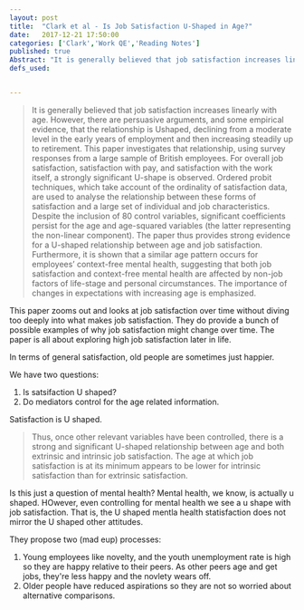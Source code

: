 ```yaml
---
layout: post
title:  "Clark et al - Is Job Satisfaction U-Shaped in Age?"
date:   2017-12-21 17:50:00
categories: ['Clark','Work QE','Reading Notes']
published: true
Abstract: "It is generally believed that job satisfaction increases linearly with age. However, there are persuasive arguments, and some empirical evidence, that the relationship is Ushaped, declining from a moderate level in the early years of employment and then increasing steadily up to retirement. This paper investigates that relationship, using survey responses from a large sample of British employees. For overall job satisfaction, satisfaction with pay, and satisfaction with the work itself, a strongly significant U-shape is observed. Ordered probit techniques, which take account of the ordinality of satisfaction data, are used to analyse the relationship between these forms of satisfaction and a large set of individual and job characteristics. Despite the inclusion of 80 control variables, significant coefficients persist for the age and age-squared variables (the latter representing the non-linear component). The paper thus provides strong evidence for a U-shaped relationship between age and job satisfaction. Furthermore, it is shown that a similar age pattern occurs for employees’ context-free mental health, suggesting that both job satisfaction and context-free mental health are affected by non-job factors of life-stage and personal circumstances. The importance of changes in expectations with increasing age is emphasized."
defs_used:


---
```

  >It is generally believed that job satisfaction increases linearly with age. However, there are persuasive arguments, and some empirical evidence, that the relationship is Ushaped, declining from a moderate level in the early years of employment and then increasing steadily up to retirement. This paper investigates that relationship, using survey responses from a large sample of British employees. For overall job satisfaction, satisfaction with pay, and satisfaction with the work itself, a strongly significant U-shape is observed. Ordered probit techniques, which take account of the ordinality of satisfaction data, are used to analyse the relationship between these forms of satisfaction and a large set of individual and job characteristics. Despite the inclusion of 80 control variables, significant coefficients persist for the age and age-squared variables (the latter representing the non-linear component). The paper thus provides strong evidence for a U-shaped relationship between age and job satisfaction. Furthermore, it is shown that a similar age pattern occurs for employees’ context-free mental health, suggesting that both job satisfaction and context-free mental health are affected by non-job factors of life-stage and personal circumstances. The importance of changes in expectations with increasing age is emphasized.

This paper zooms out and looks at job satisfaction over time without diving too deeply into what makes job satisfaction. They do provide a bunch of possible examples of why job satisfaction might change over time. The paper is all about exploring high job satisfaction later in life.

In terms of general satisfaction, old people are sometimes just happier.

We have two questions:
1. Is satsifaction U shaped?
2. Do mediators control for the age related information.  

Satisfaction is U shaped.

>Thus, once other relevant variables have been controlled, there is a strong and
significant U-shaped relationship between age and both extrinsic and intrinsic job satisfaction.
The age at which job satisfaction is at its minimum appears to be lower for
intrinsic satisfaction than for extrinsic satisfaction.

Is this just a question of mental health?
Mental health, we know, is actually u shaped. HOwever, even controlling for mental health we see a u shape with job satisfaction. That is, the U shaped mentla health statisfaction does not mirror the U shaped other attitudes.

They propose two (mad eup) processes:
1. Young employees like novelty, and the youth unemployment rate is high so they are happy relative to their peers. As other peers age and get jobs, they're less happy and the novlety wears off.
2. Older people have reduced aspirations so they are not so worried about alternative comparisons. 

